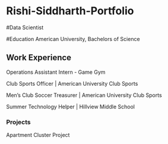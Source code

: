 # Rishi-Siddharth-Portfolio

#Data Scientist

#Education
American University, Bachelors of Science

## Work Experience
Operations Assistant Intern - Game Gym

Club Sports Officer | American University Club Sports

Men’s Club Soccer Treasurer | American University Club Sports

Summer Technology Helper | Hillview Middle School

### Projects
Apartment Cluster Project
